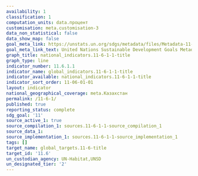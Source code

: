 ```yaml
---
availability: 1
classification: 1
computation_units: data.процент
customisation: meta.customisation-3
data_non_statistical: false
data_show_map: false
goal_meta_link: https://unstats.un.org/sdgs/metadata/files/Metadata-11-06-01.pdf
goal_meta_link_text: United Nations Sustainable Development Goals Metadata (pdf 2066kB)
graph_title: national_indicators.11-6-1-1-title
graph_type: line
indicator_number: 11.6.1.1
indicator_name: global_indicators.11-6-1-1-title
indicator_available: national_indicators.11-6-1-1-title
indicator_sort_order: 11-06-01-01
layout: indicator
national_geographical_coverage: meta.Казахстан
permalink: /11-6-1/
published: true
reporting_status: complete
sdg_goal: '11'
source_active_1: true
source_compilation_1: sources.11-6-1-1-source_compilation_1
source_data_1:
source_implementation_1: sources.11-6-1-1-source_implementation_1
tags: []
target_name: global_targets.11-6-title
target_id: '11.6'
un_custodian_agency: UN-Habitat,UNSD
un_designated_tier: '2'
---
```

